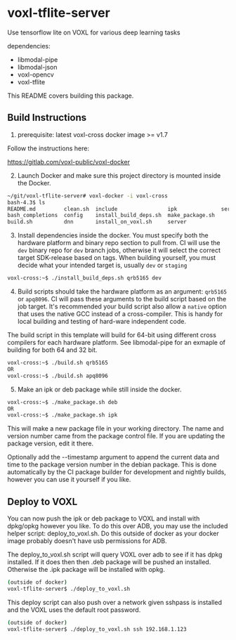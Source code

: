 # voxl-tflite-server

Use tensorflow lite on VOXL for various deep learning tasks

dependencies:
* libmodal-pipe
* libmodal-json
* voxl-opencv
* voxl-tflite

This README covers building this package.

## Build Instructions

1) prerequisite: latest voxl-cross docker image >= v1.7

Follow the instructions here:

https://gitlab.com/voxl-public/voxl-docker


2) Launch Docker and make sure this project directory is mounted inside the Docker.

```bash
~/git/voxl-tflite-server# voxl-docker -i voxl-cross
bash-4.3$ ls
README.md         clean.sh  include                ipk              service
bash_completions  config    install_build_deps.sh  make_package.sh
build.sh          dnn       install_on_voxl.sh     server
```


3) Install dependencies inside the docker. You must specify both the hardware platform and binary repo section to pull from. CI will use the `dev` binary repo for `dev` branch jobs, otherwise it will select the correct target SDK-release based on tags. When building yourself, you must decide what your intended target is, usually `dev` or `staging`

```bash
voxl-cross:~$ ./install_build_deps.sh qrb5165 dev
```


4) Build scripts should take the hardware platform as an argument: `qrb5165` or `apq8096`. CI will pass these arguments to the build script based on the job target. It's recommended your build script also allow a `native` option that uses the native GCC instead of a cross-compiler. This is handy for local building and testing of hard-ware independent code.

The build script in this template will build for 64-bit using different cross compilers for each hardware platform. See libmodal-pipe for an exmaple of building for both 64 and 32 bit.

```bash
voxl-cross:~$ ./build.sh qrb5165
OR
voxl-cross:~$ ./build.sh apq8096
```


5) Make an ipk or deb package while still inside the docker.

```bash
voxl-cross:~$ ./make_package.sh deb
OR
voxl-cross:~$ ./make_package.sh ipk
```

This will make a new package file in your working directory. The name and version number came from the package control file. If you are updating the package version, edit it there.

Optionally add the --timestamp argument to append the current data and time to the package version number in the debian package. This is done automatically by the CI package builder for development and nightly builds, however you can use it yourself if you like.


## Deploy to VOXL

You can now push the ipk or deb package to VOXL and install with dpkg/opkg however you like. To do this over ADB, you may use the included helper script: deploy_to_voxl.sh. Do this outside of docker as your docker image probably doesn't have usb permissions for ADB.

The deploy_to_voxl.sh script will query VOXL over adb to see if it has dpkg installed. If it does then then .deb package will be pushed an installed. Otherwise the .ipk package will be installed with opkg.

```bash
(outside of docker)
voxl-tflite-server$ ./deploy_to_voxl.sh
```

This deploy script can also push over a network given sshpass is installed and the VOXL uses the default root password.


```bash
(outside of docker)
voxl-tflite-server$ ./deploy_to_voxl.sh ssh 192.168.1.123
```

